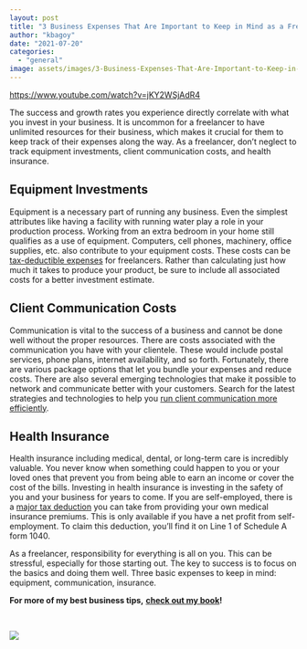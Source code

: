 ```yaml
---
layout: post
title: "3 Business Expenses That Are Important to Keep in Mind as a Freelancer"
author: "kbagoy"
date: "2021-07-20"
categories: 
  - "general"
image: assets/images/3-Business-Expenses-That-Are-Important-to-Keep-in-Mind-as-a-Freelancer.jpg
---
```


https://www.youtube.com/watch?v=jKY2WSjAdR4

The success and growth rates you experience directly correlate with what you invest in your business. It is uncommon for a freelancer to have unlimited resources for their business, which makes it crucial for them to keep track of their expenses along the way. As a freelancer, don’t neglect to track equipment investments, client communication costs, and health insurance.

## **Equipment Investments**

Equipment is a necessary part of running any business. Even the simplest attributes like having a facility with running water play a role in your production process. Working from an extra bedroom in your home still qualifies as a use of equipment. Computers, cell phones, machinery, office supplies, etc. also contribute to your equipment costs. These costs can be [tax-deductible expenses](https://www.freelancetaxation.com/deductions-freelancers) for freelancers. Rather than calculating just how much it takes to produce your product, be sure to include all associated costs for a better investment estimate.

## **Client Communication Costs**

Communication is vital to the success of a business and cannot be done well without the proper resources. There are costs associated with the communication you have with your clientele. These would include postal services, phone plans, internet availability, and so forth. Fortunately, there are various package options that let you bundle your expenses and reduce costs. There are also several emerging technologies that make it possible to network and communicate better with your customers. Search for the latest strategies and technologies to help you [run client communication more efficiently](https://www.in-telecom.com/).

## **Health Insurance**

Health insurance including medical, dental, or long-term care is incredibly valuable. You never know when something could happen to you or your loved ones that prevent you from being able to earn an income or cover the cost of the bills. Investing in health insurance is investing in the safety of you and your business for years to come. If you are self-employed, there is a [major tax deduction](https://due.com/blog/25-tax-deductions-you-can-claim-as-a-freelancers/) you can take from providing your own medical insurance premiums. This is only available if you have a net profit from self-employment. To claim this deduction, you’ll find it on Line 1 of Schedule A form 1040.

As a freelancer, responsibility for everything is all on you. This can be stressful, especially for those starting out. The key to success is to focus on the basics and doing them well. Three basic expenses to keep in mind: equipment, communication, insurance.

**For more of my best business tips,** [**check out my book**](https://go.katebagoy.com/ebook)**!**

 

![](images/352738-Pinterest-Graphics-1000x1500-4-683x1024.jpg)

